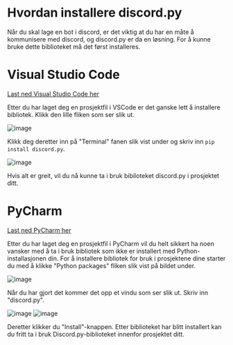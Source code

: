 # Hvordan installere discord.py

Når du skal lage en bot i discord, er det viktig at du har en måte å kommunisere med discord, og discord.py er da en løsning. For å kunne bruke dette biblioteket må det først installeres.

# Visual Studio Code
[Last ned Visual Studio Code her](https://code.visualstudio.com/)

Etter du har laget deg en prosjektfil i VSCode er det ganske lett å installere bibliotek. Klikk den lille fliken som ser slik ut.

![image](https://user-images.githubusercontent.com/40642234/210746477-665e605a-000f-470f-80a0-26226cf234df.png)

Klikk deg deretter inn på "Terminal" fanen slik vist under og skriv inn ```pip install discord.py```.


![image](https://user-images.githubusercontent.com/40642234/210744852-d5094f67-2c60-4cc9-bb7a-85f97717e4d1.png)

Hvis alt er greit, vil du nå kunne ta i bruk bibiloteket discord.py i prosjektet ditt.


# PyCharm
[Last ned PyCharm her](https://www.jetbrains.com/pycharm/download/)

Etter du har laget deg en prosjektfil i PyCharm vil du helt sikkert ha noen vansker med å ta i bruk bibliotek som ikke er installert med Python-installasjonen din.
For å installere bibliotek for bruk i prosjektene dine starter du med å klikke "Python packages" fliken slik vist på bildet under.

![image](https://user-images.githubusercontent.com/40642234/210743428-0172aea8-3337-4798-8f69-a550f67d91d1.png)

Når du har gjort det kommer det opp et vindu som ser slik ut. Skriv inn "discord.py".

![image](https://user-images.githubusercontent.com/40642234/210743690-f641138a-d9ff-42cc-a5c7-ef76d5efea54.png)
![image](https://user-images.githubusercontent.com/40642234/210744095-cbf71f93-abf8-4258-8386-d3b1d0990886.png)


Deretter klikker du "Install"-knappen. Etter biblioteket har blitt installert kan du fritt ta i bruk Discord.py-biblioteket innenfor prosjektet ditt.
